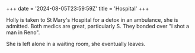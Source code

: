 +++
date = '2024-08-05T23:59:59Z'
title = 'Hospital'
+++

Holly is taken to St Mary's Hospital for a detox in an ambulance, she is admitted.
Both medics are great, particularly S.
They bonded over "I shot a man in Reno".

She is left alone in a waiting room, she eventually leaves.
